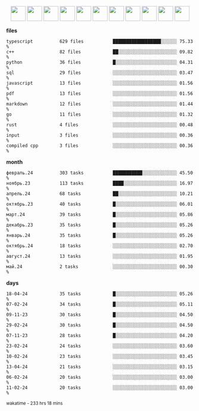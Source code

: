 <div align="center"><img src="https://assets.leetcode.com/static_assets/marketing/2024-200-lg.png" width="40" height="40"> <img src="https://assets.leetcode.com/static_assets/marketing/2024-100-lg.png" width="40" height="40"> <img src="https://assets.leetcode.com/static_assets/marketing/2024-50-lg.png" width="40" height="40"> <img src="https://assets.leetcode.com/static_assets/marketing/lg50.png" width="40" height="40"> <img src="https://leetcode.com/static/images/badges/dcc-2024-9.png" width="40" height="40"> <img src="https://leetcode.com/static/images/badges/dcc-2024-4.png" width="40" height="40"> <img src="https://leetcode.com/static/images/badges/dcc-2024-3.png" width="40" height="40"> <img src="https://leetcode.com/static/images/badges/dcc-2024-2.png" width="40" height="40"> <img src="https://leetcode.com/static/images/badges/dcc-2024-1.png" width="40" height="40"> <img src="https://leetcode.com/static/images/badges/dcc-2023-12.png" width="40" height="40"> <img src="https://leetcode.com/static/images/badges/dcc-2023-11.png" width="40" height="40"> </div>

**files**
```text
typescript          629 files           ██████████████████░░░░░░ 75.33 %             
c++                 82 files            ██░░░░░░░░░░░░░░░░░░░░░░ 09.82 %             
python              36 files            █░░░░░░░░░░░░░░░░░░░░░░░ 04.31 %             
sql                 29 files            ░░░░░░░░░░░░░░░░░░░░░░░░ 03.47 %             
javascript          13 files            ░░░░░░░░░░░░░░░░░░░░░░░░ 01.56 %             
pdf                 13 files            ░░░░░░░░░░░░░░░░░░░░░░░░ 01.56 %             
markdown            12 files            ░░░░░░░░░░░░░░░░░░░░░░░░ 01.44 %             
go                  11 files            ░░░░░░░░░░░░░░░░░░░░░░░░ 01.32 %             
rust                4 files             ░░░░░░░░░░░░░░░░░░░░░░░░ 00.48 %             
input               3 files             ░░░░░░░░░░░░░░░░░░░░░░░░ 00.36 %             
compiled cpp        3 files             ░░░░░░░░░░░░░░░░░░░░░░░░ 00.36 %             
```

**month**
```text
февраль.24          303 tasks           ███████████░░░░░░░░░░░░░ 45.50 %             
ноябрь.23           113 tasks           ████░░░░░░░░░░░░░░░░░░░░ 16.97 %             
апрель.24           68 tasks            ██░░░░░░░░░░░░░░░░░░░░░░ 10.21 %             
октябрь.23          40 tasks            █░░░░░░░░░░░░░░░░░░░░░░░ 06.01 %             
март.24             39 tasks            █░░░░░░░░░░░░░░░░░░░░░░░ 05.86 %             
декабрь.23          35 tasks            █░░░░░░░░░░░░░░░░░░░░░░░ 05.26 %             
январь.24           35 tasks            █░░░░░░░░░░░░░░░░░░░░░░░ 05.26 %             
октябрь.24          18 tasks            ░░░░░░░░░░░░░░░░░░░░░░░░ 02.70 %             
август.24           13 tasks            ░░░░░░░░░░░░░░░░░░░░░░░░ 01.95 %             
май.24              2 tasks             ░░░░░░░░░░░░░░░░░░░░░░░░ 00.30 %             
```

**days**
```text
18-04-24            35 tasks            █░░░░░░░░░░░░░░░░░░░░░░░ 05.26 %             
07-02-24            34 tasks            █░░░░░░░░░░░░░░░░░░░░░░░ 05.11 %             
09-11-23            30 tasks            █░░░░░░░░░░░░░░░░░░░░░░░ 04.50 %             
29-02-24            30 tasks            █░░░░░░░░░░░░░░░░░░░░░░░ 04.50 %             
07-11-23            28 tasks            █░░░░░░░░░░░░░░░░░░░░░░░ 04.20 %             
23-02-24            24 tasks            ░░░░░░░░░░░░░░░░░░░░░░░░ 03.60 %             
10-02-24            23 tasks            ░░░░░░░░░░░░░░░░░░░░░░░░ 03.45 %             
13-04-24            21 tasks            ░░░░░░░░░░░░░░░░░░░░░░░░ 03.15 %             
06-02-24            20 tasks            ░░░░░░░░░░░░░░░░░░░░░░░░ 03.00 %             
11-02-24            20 tasks            ░░░░░░░░░░░░░░░░░░░░░░░░ 03.00 %             
```

<sub>wakatime - 233 hrs 18 mins</sub>
